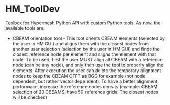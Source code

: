 # HM_ToolDev

Toolbox for Hypermesh Python API with custom Python tools.
As now, the available tools are:

  - CBEAM orientation tool - This tool orients CBEAM elements (selected by the user in HM GUI) and aligns them with the closest nodes from another user selection (selection by the user in HM GUI) and finds the closest reference node per element and aligns the element with that node. To be used, first the user MUST align all CBEAM with a reference node (can be any node), and only then use the tool to properly align the elements. After execution the user can delete the temporary alignment nodes to keep the CBEAM OFFT as BGG for example (not node dependent, but rather vector dependent). To have a better alignment performace, increase the reference nodes density (example: CBEAM selection of 20 CBEAMS, have 50 reference grids. The closest nodes will be checked)
